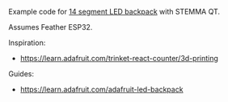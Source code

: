 Example code for [14 segment LED backpack](https://www.adafruit.com/product/1910)
with STEMMA QT.

Assumes Feather ESP32.

Inspiration:
  - https://learn.adafruit.com/trinket-react-counter/3d-printing

Guides:
  - https://learn.adafruit.com/adafruit-led-backpack
